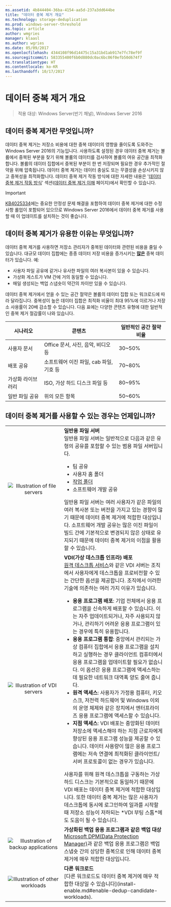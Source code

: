 ```yaml
---
ms.assetid: 4b844404-36ba-4154-aa5d-237a3dd644be
title: "데이터 중복 제거 개요"
ms.technology: storage-deduplication
ms.prod: windows-server-threshold
ms.topic: article
author: wmgries
manager: klaasl
ms.author: wgries
ms.date: 05/09/2017
ms.openlocfilehash: 4344108f96d14475c15a31bd1ab917e7fc78ef9f
ms.sourcegitcommit: 583355400f6b0d880dc0ac6bc06f0efb50d674f7
ms.translationtype: HT
ms.contentlocale: ko-KR
ms.lasthandoff: 10/17/2017
---
```

# <a name="data-deduplication-overview"></a>데이터 중복 제거 개요

> 적용 대상: Windows Server(반기 채널), Windows Server 2016

## <a name="what-is-dedup"></a>데이터 중복 제거란 무엇입니까?

데이터 중복 제거는 저장소 비용에 대한 중복 데이터의 영향을 줄이도록 도와주는 Windows Server 2016의 기능입니다. 사용하도록 설정된 경우 데이터 중복 제거는 볼륨에서 중복된 부분을 찾기 위해 볼륨의 데이터를 검사하여 볼륨의 여유 공간을 최적화합니다. 볼륨의 데이터 집합에서 중복된 부분이 한 번 저장되며 필요한 경우 추가적인 절약을 위해 압축됩니다. 데이터 중복 제거는 데이터 충실도 또는 무결성을 손상시키지 않고 중복성을 최적화합니다. 데이터 중복 제거 작동 방식에 대한 자세한 내용은 '[데이터 중복 제거 작동 방식](understand.md#how-does-dedup-work)' 섹션([데이터 중복 제거 이해](understand.md) 페이지)에서 확인할 수 있습니다.

> [!Important]  
> [KB4025334](https://support.microsoft.com/kb/4025334)에는 중요한 안정성 문제 해결을 포함하여 데이터 중복 제거에 대한 수정 사항 롤업이 포함되어 있으므로 Windows Server 2016에서 데이터 중복 제거를 사용할 때 이 업데이트를 설치하는 것이 좋습니다.

## <a name="why-is-dedup-useful"></a>데이터 중복 제거가 유용한 이유는 무엇입니까?

데이터 중복 제거를 사용하면 저장소 관리자가 중복된 데이터와 관련된 비용을 줄일 수 있습니다. 대규모 데이터 집합에는 종종 데이터 저장 비용을 증가시키는 **<u>많은</u>** 중복 데이터가 있습니다. 예:

- 사용자 파일 공유에 같거나 유사한 파일의 여러 복사본이 있을 수 있습니다.
- 가상화 게스트가 VM 간에 거의 동일할 수 있습니다.
- 매일 생성되는 백업 스냅숏이 약간의 차이만 있을 수 있습니다.

데이터 중복 제거에서 얻을 수 있는 공간 절약은 볼륨의 데이터 집합 또는 워크로드에 따라 달라집니다. 중복성이 높은 데이터 집합은 최적화 비율이 최대 95%에 이르거나 저장소 사용률이 20배 감소할 수 있습니다. 다음 표에는 다양한 콘텐츠 유형에 대한 일반적인 중복 제거 절감률이 나와 있습니다.

| 시나리오       | 콘텐츠                                        | 일반적인 공간 절약 비율 |
|----------------|------------------------------------------------|-----------------------|
| 사용자 문서 | Office 문서, 사진, 음악, 비디오 등  | 30~50%                |
| 배포 공유 | 소프트웨어 이진 파일, cab 파일, 기호 등 | 70~80%                |
| 가상화 라이브러리 | ISO, 가상 하드 디스크 파일 등  | 80~95%                |
| 일반 파일 공유 | 위의 모든 항목                           | 50~60%                |

## <a id="when-can-dedup-be-used"></a>데이터 중복 제거를 사용할 수 있는 경우는 언제입니까?  
<table>
    <tbody>
        <tr>
            <td style="text-align:center;min-width:150px;vertical-align:center;"><img src="media/overview-clustered-gpfs.png" alt="Illustration of file servers" /></td>
            <td style="vertical-align:top">
                <b>일반용 파일 서버</b><br />
일반용 파일 서버는 일반적으로 다음과 같은 유형의 공유를 포함할 수 있는 범용 파일 서버입니다. <ul>
                    <li>팀 공유</li>
                    <li>사용자 홈 폴더</li>
                    <li><a href="https://technet.microsoft.com/library/dn265974.aspx">작업 폴더</a></li>
                    <li>소프트웨어 개발 공유</li>
                </ul>
일반용 파일 서버는 여러 사용자가 같은 파일의 여러 복사본 또는 버전을 가지고 있는 경향이 많기 때문에 데이터 중복 제거에 적합한 대상입니다. 소프트웨어 개발 공유는 많은 이진 파일이 빌드 간에 기본적으로 변경되지 않은 상태로 유지되기 때문에 데이터 중복 제거의 이점을 활용할 수 있습니다. 
            </td>
        </tr>
        <tr>
            <td style="text-align:center;min-width:150px;vertical-align:center;"><img src="media/overview-vdi.png" alt="Illustration of VDI servers" /></td>
            <td style="vertical-align:top">
                <b>VDI(가상 데스크톱 인프라) 배포</b><br />
<a href="https://technet.microsoft.com/library/cc725560.aspx">원격 데스크톱 서비스</a>와 같은 VDI 서버는 조직에서 사용자에게 데스크톱을 프로비전할 수 있는 간단한 옵션을 제공합니다. 조직에서 이러한 기술에 의존하는 여러 가지 이유가 있습니다. <ul>
                    <li><b>응용 프로그램 배포</b>: 기업 전체에서 응용 프로그램을 신속하게 배포할 수 있습니다. 이는 자주 업데이트되거나, 자주 사용되지 않거나, 관리하기 어려운 응용 프로그램이 있는 경우에 특히 유용합니다.</li>
                    <li><b>응용 프로그램 통합</b>: 중앙에서 관리되는 가상 컴퓨터 집합에서 응용 프로그램을 설치하고 실행하는 경우 클라이언트 컴퓨터에서 응용 프로그램을 업데이트할 필요가 없습니다. 이 옵션은 응용 프로그램에 액세스하는 데 필요한 네트워크 대역폭 양도 줄여 줍니다.</li>
                    <li><b>원격 액세스</b>: 사용자가 가정용 컴퓨터, 키오스크, 저전력 하드웨어 및 Windows 이외의 운영 체제와 같은 장치에서 엔터프라이즈 응용 프로그램에 액세스할 수 있습니다.</li>
                    <li><b>지점 액세스</b>: VDI 배포는 중앙화된 데이터 저장소에 액세스해야 하는 지점 근로자에게 향상된 응용 프로그램 성능을 제공할 수 있습니다. 데이터 사용량이 많은 응용 프로그램에는 저속 연결에 최적화된 클라이언트/서버 프로토콜이 없는 경우가 있습니다.</li>
                </ul>
사용자를 위해 원격 데스크톱을 구동하는 가상 하드 디스크는 기본적으로 동일하기 때문에 VDI 배포는 데이터 중복 제거에 적합한 대상입니다. 또한 데이터 중복 제거는 많은 사용자가 데스크톱에 동시에 로그인하여 일과를 시작할 때 저장소 성능이 저하되는 *VDI 부팅 스톰*에도 도움이 될 수 있습니다.
            </td>
        </tr>
        <tr>
            <td style="text-align:center;min-width:150px;vertical-align:center;"><img src="media/overview-backup.png" alt="Illustration of backup applications" /></td>
            <td style="vertical-align:top">
                <b>가상화된 백업 응용 프로그램과 같은 백업 대상</b><br />
<a href="https://technet.microsoft.com/library/hh758173.aspx">Microsoft DPM(Data Protection Manager)</a>과 같은 백업 응용 프로그램은 백업 스냅숏 간의 상당한 중복으로 인해 데이터 중복 제거에 매우 적합한 대상입니다.
            </td>
        </tr>
        <tr>
            <td style="text-align:center;min-width:150px;vertical-align:center;"><img src="media/overview-other.png" alt="Illustration of other workloads" /></td>
            <td style="vertical-align:top">
                <b>다른 워크로드</b><br />
                [다른 워크로드도 데이터 중복 제거에 매우 적합한 대상일 수 있습니다](install-enable.md#enable-dedup-candidate-workloads).
            </td>
        </tr>
    </tbody>
</table>
